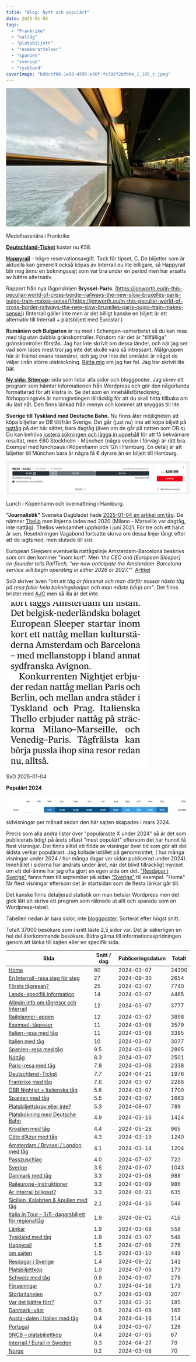 ```yaml
---
title: "Blog: Nytt och populärt"
date: 2025-01-05
tags: 
  - "Frankrike"
  - "nattåg"
  - "platsbiljett"
  - "reseberattelser"
  - "spanien"
  - "sverige"
  - "tyskland"
coverImage: "bd8cbf06-1e98-4595-a30f-fe300f20fbbe_1_105_c.jpeg"
---
```


 

![](images/nytt-och-populart_4.jpeg?w=1024)

<figcaption>

Medelhavsnära i Frankrike

</figcaption>

 

[**Deutschland-Ticket**](https://www.trainfo.eu/deutschland-ticket/) kostar nu €58.

[**Happyrail**](https://www.trainfo.eu/happyrail/) - högre reservationsavgift. Tack för tipset, C. De biljetter som är aktuella kan generellt också köpas av Interrail.eu lite billigare, så Happyrail blir nog ännu en bokningssajt som var bra under en period men har ersatts av bättre alternativ.

Rapport från nya lågprislinjen **Bryssel-Paris.** [https://jonworth.eu/in-this-peculiar-world-of-cross-border-railways-the-new-slow-bruxelles-paris-ouigo-train-makes-sense/](https://jonworth.eu/in-this-peculiar-world-of-cross-border-railways-the-new-slow-bruxelles-paris-ouigo-train-makes-sense/) (Interrail gäller inte men är det billigt kanske en biljett är ett alternativ till Interrail + platsbiljett med Eurostar.)

**Rumänien och Bulgarien** är nu med i Schengen-samarbetet så du kan resa med tåg utan dubbla gränskontroller. Förutom när det är "tillfälliga" gränskontroller förstås. Jag har inte skrivit om dessa länder, och när jag ser vad som läses mest tror jag inte det skulle vara så intressant. Målgruppen här är främst ovana resenärer, och jag tror inte det området är något de väljer i nån större utsträckning. [Rätta mig](https://www.trainfo.eu/om-sajten/) om jag har fel. Jag har skrivit lite [här](https://www.trainfo.eu/lands-specifik-information/).

**[Ny sida: Sitemap](https://www.trainfo.eu/sitemap/):** sida som listar alla sidor och bloggposter. Jag skrev ett program som hämtar informationen från Wordpress och gör den någorlunda formatterad för att klistra in. Se det som en innehållsförteckning, förhoppningsvis är namngivningen tillräcklig för att du skall hitta tillbaka om du läst nåt. Den finns länkad från menyn och kommer att snyggas till lite.

**Sverige till Tyskland med Deutsche Bahn.** Nu finns åter möjligheten att köpa biljetter av DB till/från Sverige. Det går (just nu) inte att köpa biljett på [nattåg](https://www.trainfo.eu/nattag/) på det här sättet, bara dagtåg (även om de går på natten som DB:s). Du kan behöva [justera sökningen och lägga in uppehåll](https://www.trainfo.eu/platsbokning-med-db/) för att få bekvämare resultat, men €60 Stockholm - München (några veckor i förväg) är rätt bra. Exempel med lunchpaus i Köpenhamn och 12h i Hamburg. En detalj är att biljetter till München bara är några få € dyrare än en biljett till Hamburg.

 

![](images/nytt-och-populart_5.png?w=1024)

<figcaption>

Lunch i Köpenhamn och övernattning i Hamburg.

</figcaption>

 

**"Journalistik"** Svenska Dagbladet hade [2025-01-04 en artikel om tåg](https://www.svd.se/a/8qvwEA/2025-pa-rals-fler-nattag-i-europa-och-boka-tag-fran-samma-sajt). De nämner [Thello](https://en.wikipedia.org/wiki/Trenitalia_France) men linjerna lades ned 2020 (Milano - Marseille var dagtåg, inte nattåg). Thellos verksamhet upphörde i juni 2021. För tre och ett halvt år sen. Resetidningen Vagabond fortsatte skriva om dessa linjer långt efter att de lagts ned, men slutade till sist.

European Sleepers eventuella nattågslinje Amsterdam-Barcelona beskrivs som om den kommer "inom kort". Men _'the CEO and \[European Sleeper\] co-founder tells RailTech, “we now anticipate the Amsterdam-Barcelona service will begin operating in either 2026 or 2027.”'_  [Artikel](https://www.railtech.com/all/2024/10/14/european-sleeper-adam-barca-night-train-may-be-delayed-to-2027-ceo/?gdpr=deny)

SvD skriver även _"om ett tåg är försenat och man därför missar nästa tåg på resa faller hela bokningskedjan och man måste börja om"_. Det finns brister med [AJC](https://en.wikipedia.org/wiki/Agreement_on_Journey_Continuation) men så illa är det inte.

 

![](images/nytt-och-populart_1.png?w=391)

<figcaption>

SvD 2025-01-04

</figcaption>

 

**Populärt 2024**

 

![](images/nytt-och-populart_3.png?w=1024)

<figcaption>

sidvisningar per månad sedan den här sajten skapades i mars 2024.

</figcaption>

 

Precis som alla andra listor över "populäraste X under 2024" så är det som publicerats tidigt på årets oftast "mest populärt" eftersom det har hunnit få flest visningar. Det finns alltid ett flöde av visningar över tid som gör att det äldsta verkar populärast. Jag kollade istället på genomsnittet; ( hur många visningar under 2024 / hur många dagar var sidan publicerad under 2024). Innehållet i sidorna har ändrats under året, när det blivit tillräckligt mycket om ett del-ämne har jag ofta gjort en egen sida om det. ["Resdagar i Sverige"](https://www.trainfo.eu/resdagar-i-sverige/) fanns fram till september på sidan ["Sverige"](https://www.trainfo.eu/sverige/) till exempel. "Home" får flest visningar eftersom det är startsidan som de flesta länkar går till.

Det kanske finns detaljerad statistik om man betalar Wordpress men det gick lätt att skriva ett program som räknade ut allt och sparade som en Wordpress-tabell.

Tabellen nedan är bara sidor, inte [bloggposter](https://www.trainfo.eu/blog/). Sorterat efter högst snitt.

Totalt 37000 besökare som i snitt läste 2,5 sidor var. Det är säkerligen en hel del återkommande besökare. Bidra gärna till informationsspridningen genom att länka till sajten eller en specifik sida.

| SIda | Snitt / dag | Publiceringsdatum | Totalt |
| --- | --- | --- | --- |
| [Home](https://www.trainfo.eu/) | 80 | 2024-03-07 | 24300 |
| [En Interrail-resa steg för steg](https://www.trainfo.eu/en-interrail-resa-steg-for-steg/) | 27 | 2024-09-30 | 2654 |
| [Första tågresan?](https://www.trainfo.eu/forsta-resan/) | 25 | 2024-03-07 | 7740 |
| [Lands-specifik information](https://www.trainfo.eu/lands-specifik-information/) | 14 | 2024-03-07 | 4465 |
| [Allmän info om tågresor och Interrail](https://www.trainfo.eu/allman-info/) | 12 | 2024-03-07 | 3777 |
| [Railplanner-appen](https://www.trainfo.eu/railplanner-appen/) | 12 | 2024-03-07 | 3898 |
| [Exempel-tågresor](https://www.trainfo.eu/exempel-resor/) | 11 | 2024-03-08 | 3579 |
| [Italien-resa med tåg](https://www.trainfo.eu/italien-resa/) | 11 | 2024-03-08 | 3395 |
| [Italien med tåg](https://www.trainfo.eu/italien/) | 10 | 2024-03-07 | 3077 |
| [Spanien-resa med tåg](https://www.trainfo.eu/spanien-resa/) | 9.5 | 2024-03-08 | 2865 |
| [Nattåg](https://www.trainfo.eu/nattag/) | 8.3 | 2024-03-07 | 2501 |
| [Paris-resa med tåg](https://www.trainfo.eu/paris-resa/) | 7.8 | 2024-03-08 | 2338 |
| [Deutschland-Ticket](https://www.trainfo.eu/deutschland-ticket/) | 7.7 | 2024-04-21 | 1976 |
| [Frankrike med tåg](https://www.trainfo.eu/frankrike/) | 7.6 | 2024-03-07 | 2286 |
| [ÖBB Nightjet + Italienska tåg](https://www.trainfo.eu/nightjet/) | 5.6 | 2024-03-07 | 1700 |
| [Spanien med tåg](https://www.trainfo.eu/spanien/) | 5.5 | 2024-03-07 | 1663 |
| [Platsbiljettskrav eller inte?](https://www.trainfo.eu/platsbiljettskrav-eller-inte/) | 5.3 | 2024-08-07 | 789 |
| [Platsbokning med Deutsche Bahn](https://www.trainfo.eu/platsbokning-med-db/) | 4.9 | 2024-03-16 | 1424 |
| [Kroatien med tåg](https://www.trainfo.eu/kroatien/) | 4.4 | 2024-05-28 | 965 |
| [Côte d’Azur med tåg](https://www.trainfo.eu/cote-dazur/) | 4.3 | 2024-03-19 | 1240 |
| [Amsterdam / Bryssel / London med tåg](https://www.trainfo.eu/amsterdam-bryssel-london/) | 4.1 | 2024-03-14 | 1204 |
| [Passzuschlag](https://www.trainfo.eu/passzuschlag/) | 4.0 | 2024-07-07 | 723 |
| [Sverige](https://www.trainfo.eu/sverige/) | 3.5 | 2024-03-07 | 1043 |
| [Danmark med tåg](https://www.trainfo.eu/Danmark/) | 3.3 | 2024-03-08 | 988 |
| [Raileurope-instruktioner](https://www.trainfo.eu/raileurope/) | 3.3 | 2024-03-09 | 986 |
| [Är interrail billigast?](https://www.trainfo.eu/ar-interrail-billigast/) | 3.3 | 2024-06-23 | 635 |
| [Sicilien, Kalabrien & Apulien med tåg](https://www.trainfo.eu/sicilien-kalbrien-apulien/) | 2.1 | 2024-04-16 | 548 |
| [Italia In Tour – 3/5-dagarsbiljett för regionaltåg](https://www.trainfo.eu/italia-in-tour-3-5-dagarsbiljett-for-regionaltag/) | 1.9 | 2024-06-01 | 416 |
| [Länkar](https://www.trainfo.eu/links/) | 1.9 | 2024-03-08 | 558 |
| [Tyskland med tåg](https://www.trainfo.eu/tyskland/) | 1.8 | 2024-03-07 | 548 |
| [Happyrail](https://www.trainfo.eu/happyrail/) | 1.5 | 2024-07-06 | 276 |
| [om sajten](https://www.trainfo.eu/om-sajten/) | 1.5 | 2024-03-10 | 449 |
| [Resdagar i Sverige](https://www.trainfo.eu/resdagar-i-sverige/) | 1.4 | 2024-09-22 | 141 |
| [Platsbiljettköp](https://www.trainfo.eu/platsbiljettkop/) | 1.0 | 2024-07-06 | 173 |
| [Schweiz med tåg](https://www.trainfo.eu/schweiz/) | 0.9 | 2024-03-07 | 278 |
| [Förseningar](https://www.trainfo.eu/forseningar/) | 0.7 | 2024-04-16 | 173 |
| [Storbritannien](https://www.trainfo.eu/storbrittannien/) | 0.7 | 2024-03-08 | 207 |
| [Var det bättre förr?](https://www.trainfo.eu/var-det-battre-forr/) | 0.7 | 2024-03-31 | 185 |
| [Danmark-väst](https://www.trainfo.eu/Danmark-vast/) | 0.5 | 2024-03-08 | 165 |
| [Aosta-dalen i Italien med tåg](https://www.trainfo.eu/aosta-dalen-i-italien/) | 0.4 | 2024-04-16 | 114 |
| [Portugal](https://www.trainfo.eu/portugal/) | 0.4 | 2024-03-07 | 128 |
| [SNCB – platsbiljettköp](https://www.trainfo.eu/sncb-platsbiljettkop/) | 0.4 | 2024-07-05 | 67 |
| [Interrail / Eurail in Sweden](https://www.trainfo.eu/interrail-in-sweden/) | 0.3 | 2024-04-27 | 79 |
| [Norge](https://www.trainfo.eu/norge/) | 0.2 | 2024-03-08 | 70 |
